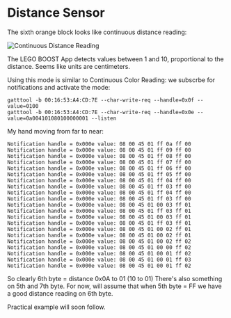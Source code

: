 # Distance Sensor

The sixth orange block looks like continuous distance reading:

![Continuous Distance Reading](https://github.com/JorgePe/BOOSTreveng/blob/master/LEGO_BOOST_App_blocks/DistanceSensor_continuous.png)

The LEGO BOOST App detects values between 1 and 10, proportional to the distance. Seems like units are centimeters.

Using this mode is similar to Continuous Color Reading: we subscrbe for notifications and activate the mode:

```
gatttool -b 00:16:53:A4:CD:7E --char-write-req --handle=0x0f --value=0100
gatttool -b 00:16:53:A4:CD:7E --char-write-req --handle=0x0e --value=0a004101080100000001 --listen
```

My hand moving from far to near:

```
Notification handle = 0x000e value: 08 00 45 01 ff 0a ff 00 
Notification handle = 0x000e value: 08 00 45 01 ff 09 ff 00 
Notification handle = 0x000e value: 08 00 45 01 ff 08 ff 00 
Notification handle = 0x000e value: 08 00 45 01 ff 07 ff 00 
Notification handle = 0x000e value: 08 00 45 01 ff 06 ff 00 
Notification handle = 0x000e value: 08 00 45 01 ff 05 ff 00 
Notification handle = 0x000e value: 08 00 45 01 ff 04 ff 00 
Notification handle = 0x000e value: 08 00 45 01 ff 03 ff 00 
Notification handle = 0x000e value: 08 00 45 01 ff 04 ff 00 
Notification handle = 0x000e value: 08 00 45 01 ff 03 ff 00 
Notification handle = 0x000e value: 08 00 45 01 00 03 ff 01 
Notification handle = 0x000e value: 08 00 45 01 ff 03 ff 01 
Notification handle = 0x000e value: 08 00 45 01 00 03 ff 01 
Notification handle = 0x000e value: 08 00 45 01 ff 03 ff 01 
Notification handle = 0x000e value: 08 00 45 01 00 02 ff 01 
Notification handle = 0x000e value: 08 00 45 01 00 02 ff 01 
Notification handle = 0x000e value: 08 00 45 01 00 02 ff 02 
Notification handle = 0x000e value: 08 00 45 01 00 00 ff 02 
Notification handle = 0x000e value: 08 00 45 01 00 01 ff 02 
Notification handle = 0x000e value: 08 00 45 01 00 01 ff 03 
Notification handle = 0x000e value: 08 00 45 01 00 01 ff 02 
```

So clearly 6th byte = distance 0x0A to 01 (10 to 01)
There's also something on 5th and 7th byte.  For now, will assume that when
5th byte = FF we have a good distance reading on 6th byte.

Practical example will soon follow.
